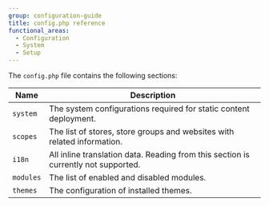 ```yaml
---
group: configuration-guide
title: config.php reference
functional_areas:
  - Configuration
  - System
  - Setup
---
```


The `config.php` file contains the following sections:

| Name      | Description                                                                         |
| --------- | ----------------------------------------------------------------------------------- |
| `system`  | The system configurations required for static content deployment.                   |
| `scopes`  | The list of stores, store groups and websites with related information.             |
| `i18n`    | All inline translation data. Reading from this section is currently not supported.  |
| `modules` | The list of enabled and disabled modules.                                           |
| `themes`  | The configuration of installed themes.                                              |
